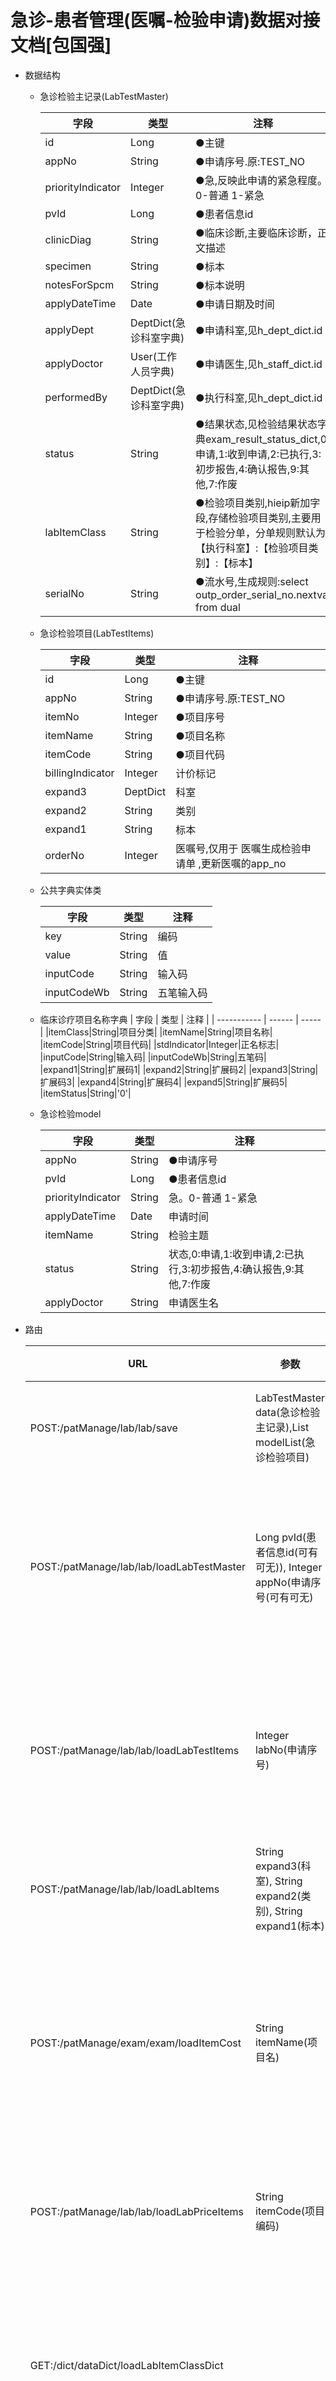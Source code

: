# 急诊-患者管理(医嘱-检验申请)数据对接文档[包国强]



- 数据结构

  - 急诊检验主记录(LabTestMaster)

    | 字段                     | 类型      | 注释                                       |
    | ---------------------- | ------- | ---------------------------------------- |
    |id|Long|●主键|
	|appNo|String|●申请序号.原:TEST_NO|
	|priorityIndicator|Integer|●急,反映此申请的紧急程度。0-普通 1-紧急|
	|pvId|Long|●患者信息id|
	|clinicDiag|String|●临床诊断,主要临床诊断，正文描述|
	|specimen|String|●标本|
	|notesForSpcm|String|●标本说明|
	|applyDateTime|Date|●申请日期及时间|
	|applyDept|DeptDict(急诊科室字典)|●申请科室,见h_dept_dict.id|
	|applyDoctor|User(工作人员字典)|●申请医生,见h_staff_dict.id|
	|performedBy|DeptDict(急诊科室字典)|●执行科室,见h_dept_dict.id|
	|status|String|●结果状态,见检验结果状态字典exam_result_status_dict,0:申请,1:收到申请,2:已执行,3:初步报告,4:确认报告,9:其他,7:作废|
	|labItemClass|String|●检验项目类别,hieip新加字段,存储检验项目类别,主要用于检验分单，分单规则默认为【执行科室】:【检验项目类别】:【标本】|
	|serialNo|String|●流水号,生成规则:select outp_order_serial_no.nextval from dual|




  - 急诊检验项目(LabTestItems)

    | 字段            | 类型     | 注释     |
    | ------------- | ------ | ------ |
    |id|Long|●主键|
	|appNo|String|●申请序号.原:TEST_NO|
	|itemNo|Integer|●项目序号|
	|itemName|String|●项目名称|
	|itemCode|String|●项目代码|
	|billingIndicator|Integer|计价标记|
	|expand3|DeptDict|科室|
	|expand2|String|类别|
	|expand1|String|标本|
	|orderNo|Integer|医嘱号,仅用于 医嘱生成检验申请单 ,更新医嘱的app_no|




  - 公共字典实体类

    | 字段          | 类型     | 注释    |
    | ----------- | ------ | ----- |
    | key         | String | 编码    |
    | value       | String | 值     |
    | inputCode   | String | 输入码   |
    | inputCodeWb | String | 五笔输入码 |

  - 临床诊疗项目名称字典
    | 字段          | 类型     | 注释    |
    | ----------- | ------ | ----- |
    |itemClass|String|项目分类|
	|itemName|String|项目名称|
	|itemCode|String|项目代码|
	|stdIndicator|Integer|正名标志|
	|inputCode|String|输入码|
	|inputCodeWb|String|五笔码|
	|expand1|String|扩展码1|
	|expand2|String|扩展码2|
	|expand3|String|扩展码3|
	|expand4|String|扩展码4|
	|expand5|String|扩展码5|
	|itemStatus|String|'0'|

  - 急诊检验model

    | 字段          | 类型     | 注释    |
    | ----------- | ------ | ----- |
	|appNo|String|●申请序号|
	|pvId|Long|●患者信息id|
	|priorityIndicator|String|急。0-普通 1-紧急|
	|applyDateTime|Date|申请时间|
	|itemName|String|检验主题|
	|status|String|状态,0:申请,1:收到申请,2:已执行,3:初步报告,4:确认报告,9:其他,7:作废|
	|applyDoctor|String|申请医生名|
	

- 路由

    | URL                                      | 参数                                       | 返回值        | 注释                  |
    | ---------------------------------------- | ---------------------------------------- | ---------- | ------------------- |
    | POST:/patManage/lab/lab/save| LabTestMaster data(急诊检验主记录),List<LabTestItems> modelList(急诊检验项目) |  | 保存检验申请 |
    | POST:/patManage/lab/lab/loadLabTestMaster| Long pvId(患者信息id(可有可无)), Integer appNo(申请序号(可有可无) | 急诊检验主记录 | 查询历史急诊检验预约记录 |
    | POST:/patManage/lab/lab/loadLabTestItems| Integer labNo(申请序号) | 急诊检验项目 | 查询历史急诊检验项目记录 |
    | POST:/patManage/lab/lab/loadLabItems| String expand3(科室), String expand2(类别), String expand1(标本) | 临床诊疗项目名称字典 | 查询检验项目 |
    | POST:/patManage/exam/exam/loadItemCost|String itemName(项目名) | 浮点数 | 查询项目总费用(根据 项目名 查询) |
    | POST:/patManage/lab/lab/loadLabPriceItems| String itemCode(项目编码) | 数组 | 查询检验项目明细 |
    | GET:/dict/dataDict/loadLabItemClassDict           |             | 公共字典实体类            | 查询急诊检验项目类别字典        |
    | GET:/dict/dataDict/loadLabSheetMaster        |             | 公共字典实体类            | 查询急诊检验科室        |
    | GET:/dict/dataDict/loadSpecimanDict          | String deptCode(科室编码)  | 公共字典实体类            | 查询科室对应标本        |
    | POST:/patManage/lab/lab/cancel|Long appNo(申请序号) |  | 作废检验 |
    | POST:/patManage/lab/lab/loadLabRec|Long pvId(患者信息id) | 急诊检验model   | 查询已开检验 |






